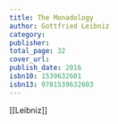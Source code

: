 ```yaml
---
title: The Monadology
author: Gottfried Leibniz
category: 
publisher: 
total_page: 32
cover_url: 
publish_date: 2016
isbn10: 1539632601
isbn13: 9781539632603
---
```


[[Leibniz]]
